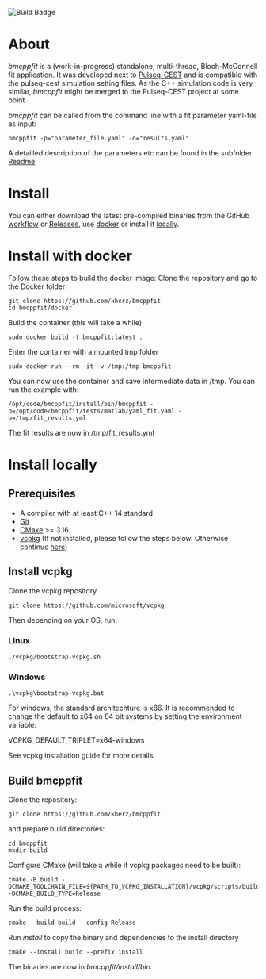 ![Build Badge](https://github.com/kherz/bmcppfit/actions/workflows/build.yml/badge.svg)


# About
*bmcppfit* is a (work-in-progress) standalone, multi-thread, Bloch-McConnell fit application. 
It was developed next to [Pulseq-CEST](https://github.com/kherz/pulseq-cest) and is compatible with the pulseq-cest simulation setting files. As the C++ simulation code is very similar, *bmcppfit* might be merged to the Pulseq-CEST project at some point.

*bmcppfit* can be called from the command line with a fit parameter yaml-file as input:
```
bmcppfit -p="parameter_file.yaml" -o="results.yaml"
```

A detailled description of the parameters etc can be found in the subfolder [Readme](doc/Readme.md)

# Install

You can either download the latest pre-compiled binaries from the GitHub [workflow](https://github.com/kherz/bmcppfit/actions/workflows/build.yml) or [Releases](https://github.com/kherz/bmcppfit/releases), use [docker](#install-with-docker) or install it [locally](#install-locally).

# Install with docker

Follow these steps to build the docker image:
Clone the repository and go to the Docker folder:
```
git clone https://github.com/kherz/bmcppfit
cd bmcppfit/docker
```
Build the container (this will take a while)
```
sudo docker build -t bmcppfit:latest .
```
Enter the container with a mounted tmp folder
```
sudo docker run --rm -it -v /tmp:/tmp bmcppfit
```
You can now use the container and save intermediate data in /tmp. 
You can run the example with:
```
/opt/code/bmcppfit/install/bin/bmcppfit -p=/opt/code/bmcppfit/tests/matlab/yaml_fit.yaml -o=/tmp/fit_results.yml
```
The fit results are now in /tmp/fit_results.yml

# Install locally

## Prerequisites 

* A compiler with at least C++ 14 standard 
* [Git](https://git-scm.com/) 
* [CMake](https://cmake.org/) >= 3.16
* [vcpkg](https://github.com/microsoft/vcpkg) (If not installed, please follow the steps below. Otherwise continue [here](#build-bmcppfit))

## Install vcpkg
Clone the vcpkg repository
```
git clone https://github.com/microsoft/vcpkg
```
Then depending on your OS, run:
### Linux
```
./vcpkg/bootstrap-vcpkg.sh
```

### Windows
```
.\vcpkg\bootstrap-vcpkg.bat
```
For windows, the standard architechture is x86. It is recommended to change the default to x64 on 64 bit systems by setting the environment variable:

VCPKG_DEFAULT_TRIPLET=x64-windows

See vcpkg installation guide for more details.


## Build bmcppfit
Clone the repository:
```
git clone https://github.com/kherz/bmcppfit
```
and prepare build directories:
```
cd bmcppfit
mkdir build
```
Configure CMake (will take a while if vcpkg packages need to be built):
```
cmake -B build -DCMAKE_TOOLCHAIN_FILE=${PATH_TO_VCPKG_INSTALLATION}/vcpkg/scripts/buildsystems/vcpkg.cmake -DCMAKE_BUILD_TYPE=Release
```
Run the build process: 
```
cmake --build build --config Release
```
Run *install* to copy the binary and dependencies to the install directory
```
cmake --install build --prefix install
```
The binaries are now in *bmcppfit/install/bin*.

